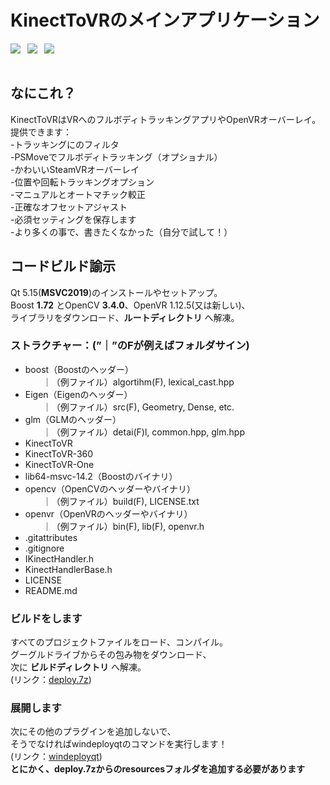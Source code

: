 # KinectToVRのメインアプリケーション

![](https://img.shields.io/badge/%E7%95%8C%E9%9D%A2%E3%83%86%E3%82%B9%E3%83%88-%E2%96%B3-yellowgreen) 
![](https://img.shields.io/badge/%E3%82%B9%E3%82%B1%E3%83%AB%E3%83%88%E3%83%B3%E7%B5%B5-CPU30%EF%BC%85-orange) 
![](https://img.shields.io/badge/%E6%AD%A3%E5%B8%B8%E5%8A%A0%E5%B7%A5-CPU5→12%25-yellowgreen)　
    
<p align="center">
  <img src="https://api-lunacy.icons8.com/api/assets/5142ad36-fc34-4281-80ea-7c7060d7bef0/group_4_objects.png" alt=""/>
</p>
    
## なにこれ？    
KinectToVRはVRへのフルボディトラッキングアプリやOpenVRオーバーレイ。    
提供できます：    
-トラッキングにのフィルタ    
-PSMoveでフルボディトラッキング（オプショナル）    
-かわいいSteamVRオーバーレイ    
-位置や回転トラッキングオプション    
-マニュアルとオートマチック較正    
-正確なオフセットアジャスト    
-必須セッティングを保存します    
-より多くの事で、書きたくなかった（自分で試して！）    
    
## コードビルド諭示    
Qt 5.15(__MSVC2019__)のインストールやセットアップ。    
Boost __1.72__ とOpenCV __3.4.0__、OpenVR 1.12.5(又は新しい)、    
ライブラリをダウンロード、__ルートディレクトリ__ へ解凍。    
    
### ストラクチャー：(”｜”のFが例えばフォルダサイン)    
-    boost（Boostのヘッダー）    
    　　｜（例ファイル）algortihm(F), lexical_cast.hpp      
-    Eigen（Eigenのヘッダー）    
    　　｜（例ファイル）src(F), Geometry, Dense, etc.    
-    glm（GLMのヘッダー）    
    　　｜（例ファイル）detai(F)l, common.hpp, glm.hpp    
-    KinectToVR    
-    KinectToVR-360    
-    KinectToVR-One     
-    lib64-msvc-14.2（Boostのバイナリ）    
-    opencv（OpenCVのヘッダーやバイナリ）    
    　　｜（例ファイル）build(F), LICENSE.txt    
-    openvr（OpenVRのヘッダーやバイナリ）    
    　　｜（例ファイル）bin(F), lib(F), openvr.h    
-    .gitattributes    
-    .gitignore    
-    IKinectHandler.h    
-    KinectHandlerBase.h    
-    LICENSE    
-    README.md    
    
### ビルドをします    
すべてのプロジェクトファイルをロード、コンパイル。    
グーグルドライブからその包み物をダウンロード、    
次に __ビルドディレクトリ__ へ解凍。    
(リンク：[deploy.7z](https://drive.google.com/file/d/1d61vxKg7o69cBXlxG8ZRbsMp0-9wxJhd/view?usp=sharing))    
    
### 展開します    
次にその他のプラグインを追加しないで、    
そうでなければwindeployqtのコマンドを実行します！    
(リンク：[windeployqt](https://doc.qt.io/qt-5/windows-deployment.html))    
**とにかく、deploy.7zからのresourcesフォルダを追加する必要があります**